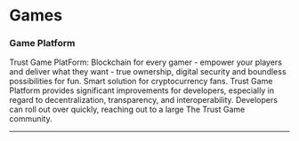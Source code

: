 # Games

### Game Platform

Trust Game PlatForm: Blockchain for every gamer - empower your players and deliver what they want - true ownership, digital security and boundless possibilities for fun. Smart solution for cryptocurrency fans. Trust Game Platform provides significant improvements for developers, especially in regard to decentralization, transparency, and interoperability. Developers can roll out over quickly, reaching out to a large The Trust Game community.  
****

